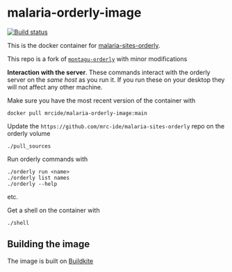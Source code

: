 # malaria-orderly-image

[![Build status](https://badge.buildkite.com/a1f54f82795e6544edc97731fd72798f33b2b2eeb3fa148a7d.svg)](https://buildkite.com/mrc-ide/malaria-orderly-image)

This is the docker container for [malaria-sites-orderly](https://github.com/mrc-ide/malaria-sites-orderly).

This repo is a fork of [`montagu-orderly`](https://github.com/vimc/montagu-orderly) with minor modifications

**Interaction with the server**.  These commands interact with the orderly server on the *same host* as you run it.  If you run these on your desktop they will not affect any other machine.

Make sure you have the most recent version of the container with 

```
docker pull mrcide/malaria-orderly-image:main
```

Update the `https://github.com/mrc-ide/malaria-sites-orderly` repo on the orderly volume

```
./pull_sources
```

Run orderly commands with

```
./orderly run <name>
./orderly list names
./orderly --help
```

etc.

Get a shell on the container with

```
./shell
```

## Building the image

The image is built on [Buildkite](https://buildkite.com/mrc-ide/hiv-orderly)
